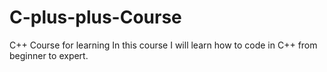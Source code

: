 # C-plus-plus-Course
C++ Course for learning
In this course I will learn how to code in C++ from beginner to expert. 